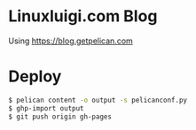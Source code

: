 # Linuxluigi.com Blog

Using https://blog.getpelican.com

# Deploy

````bash
$ pelican content -o output -s pelicanconf.py
$ ghp-import output
$ git push origin gh-pages
````